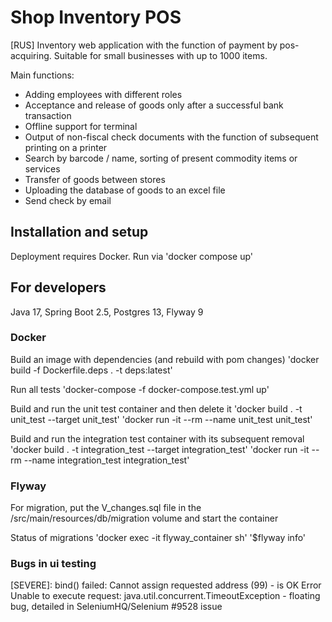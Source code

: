 # Shop Inventory POS
[RUS]
Inventory web application with the function of payment by pos-acquiring. Suitable for small businesses with up to 1000 items.

Main functions:
- Adding employees with different roles
- Acceptance and release of goods only after a successful bank transaction
- Offline support for terminal
- Output of non-fiscal check documents with the function of subsequent printing on a printer
- Search by barcode / name, sorting of present commodity items or services
- Transfer of goods between stores
- Uploading the database of goods to an excel file
- Send check by email

## Installation and setup
Deployment requires Docker. Run via 'docker compose up'

## For developers
Java 17, Spring Boot 2.5, Postgres 13, Flyway 9

### Docker
Build an image with dependencies (and rebuild with pom changes)
'docker build -f Dockerfile.deps . -t deps:latest'

Run all tests
'docker-compose -f docker-compose.test.yml up'

Build and run the unit test container and then delete it
'docker build . -t unit_test --target unit_test'
'docker run -it --rm --name unit_test unit_test'

Build and run the integration test container with its subsequent removal
'docker build . -t integration_test --target integration_test'
'docker run -it --rm --name integration_test integration_test'

### Flyway
For migration, put the V_changes.sql file in the /src/main/resources/db/migration volume and start the container

Status of migrations
'docker exec -it flyway_container sh'
'$flyway info'

### Bugs in ui testing
[SEVERE]: bind() failed: Cannot assign requested address (99) - is OK
Error Unable to execute request: java.util.concurrent.TimeoutException - floating bug, detailed in SeleniumHQ/Selenium #9528 issue